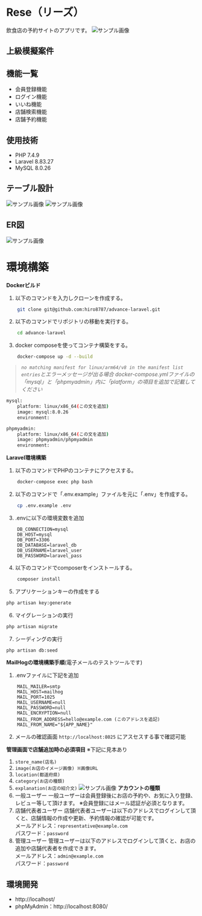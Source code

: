 # Rese（リーズ）
飲食店の予約サイトのアプリです。
![サンプル画像](./src/public/img/RISEトップページ.jpg)
## 上級模擬案件
## 機能一覧
- 会員登録機能
- ログイン機能
- いいね機能
- 店舗検索機能
- 店舗予約機能
## 使用技術
- PHP 7.4.9
- Laravel 8.83.27
- MySQL 8.0.26
## テーブル設計
![サンプル画像](./src/public/img/テーブル設計1.jpg)
![サンプル画像](./src/public/img/テーブル設計2.jpg)
## ER図
![サンプル画像](./src/public/img/ER図.jpg)
# 環境構築
**Dockerビルド**
1. 以下のコマンドを入力しクローンを作成する。
``` bash
    git clone git@github.com:hiro8787/advance-laravel.git
```
2. 以下のコマンドでリポジトリの移動を実行する。
``` bash
    cd advance-laravel
```
3. docker composeを使ってコンテナ構築をする。
``` bash
    docker-compose up -d --build
```

> *`no matching manifest for linux/arm64/v8 in the manifest list entries`とエラーメッセージが出る場合
docker-compose.ymlファイルの「mysql」と「phpmyadmin」内に「platform」の項目を追加で記載してください*
``` bash
mysql:
    platform: linux/x86_64(この文を追加)
    image: mysql:8.0.26
    environment:
```
``` bash
phpmyadmin:
    platform: linux/x86_64(この文を追加)
    image: phpmyadmin/phpmyadmin
    environment:
```
**Laravel環境構築**
1. 以下のコマンドでPHPのコンテナにアクセスする。
``` bash
    docker-compose exec php bash
```
2. 以下のコマンドで「.env.example」ファイルを元に「.env」を作成する。
``` bash
    cp .env.example .env
```
3. .envに以下の環境変数を追加
``` text
    DB_CONNECTION=mysql
    DB_HOST=mysql
    DB_PORT=3306
    DB_DATABASE=laravel_db
    DB_USERNAME=laravel_user
    DB_PASSWORD=laravel_pass
```
4. 以下のコマンドでcomposerをインストールする。
``` bash
    composer install
```
5. アプリケーションキーの作成をする
``` bash
php artisan key:generate
```
6. マイグレーションの実行
``` bash
php artisan migrate
```
7. シーディングの実行
``` bash
php artisan db:seed
```
**MailHogの環境構築手順**(電子メールのテストツールです)
1. .envファイルに下記を追加
``` text
    MAIL_MAILER=smtp
    MAIL_HOST=mailhog
    MAIL_PORT=1025
    MAIL_USERNAME=null
    MAIL_PASSWORD=null
    MAIL_ENCRYPTION=null
    MAIL_FROM_ADDRESS=hello@example.com (このアドレスを追記)
    MAIL_FROM_NAME="${APP_NAME}"
```
2. メールの確認画面
`http://localhost:8025` にアスセスする事で確認可能

**管理画面で店舗追加時の必須項目** ※下記に見本あり
1. `store_name(店名)`
2. `image(お店のイメージ画像) ※画像URL`
3. `location(都道府県)`
4. `category(お店の種類)`
5. `explanation(お店の紹介文)`
![サンプル画像](./src/public/img/追加店舗情報.jpg)
**アカウントの種類**
1. 一般ユーザー
一般ユーザーは会員登録後にお店の予約や、お気に入り登録、レビュー等して頂けます。
※会員登録にはメール認証が必須となります。
2. 店舗代表者ユーザー
店舗代表者ユーザーは以下のアドレスでログインして頂くと、店舗情報の作成や更新、予約情報の確認が可能です。  
メールアドレス：`representative@example.com`  
パスワード：`password`
3. 管理ユーザー
管理ユーザーは以下のアドレスでログインして頂くと、お店の追加や店舗代表者を作成できます。  
メールアドレス：`admin@example.com`  
パスワード：`password`

## 環境開発
- http://localhost/
- phpMyAdmin：http://localhost:8080/